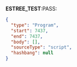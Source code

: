 __ESTREE_TEST__:PASS:
```json
{
  "type": "Program",
  "start": 7437,
  "end": 7437,
  "body": [],
  "sourceType": "script",
  "hashbang": null
}
```
